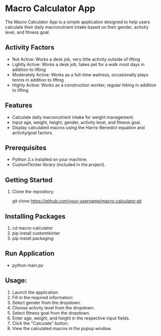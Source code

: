 # Macro Calculator App

The Macro Calculator App is a simple application designed to help users calculate their daily macronutrient intake based on their gender, activity level, and fitness goal.

## Activity Factors

- Not Active: 
   Works a desk job, very little activity outside of lifting
- Lightly Active: 
   Works a desk job, takes pet for a walk most days in addition to lifting
- Moderately Active: 
   Works as a full-time waitress, occasionally plays tennis in addition to lifting
- Highly Active: 
   Works as a construction worker, regular hiking in addition to lifting

## Features

- Calculate daily macronutrient intake for weight management.
- Input age, weight, height, gender, activity level, and fitness goal.
- Display calculated macros using the Harris-Benedict equation and activity/goal factors.

## Prerequisites

- Python 3.x installed on your machine.
- CustomTkinter library (included in the project).

## Getting Started

1. Clone the repository:

   git clone https://github.com/your-username/macro-calculator.git

## Installing Packages

1. cd macro-calculator
2. pip install customtkinter
3. pip install packaging

## Run Application

- python main.py

## Usage:

1.  Launch the application.
2.  Fill in the required information:
3.  Select gender from the dropdown.
4.  Choose activity level from the dropdown.
5.  Select fitness goal from the dropdown.
6.  Enter age, weight, and height in the respective input fields.
7.  Click the "Calculate" button.
8.  View the calculated macros in the popup window.
